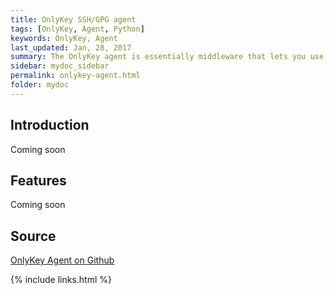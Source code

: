 ```yaml
---
title: OnlyKey SSH/GPG agent
tags: [OnlyKey, Agent, Python]
keywords: OnlyKey, Agent
last_updated: Jan, 28, 2017
summary: The OnlyKey agent is essentially middleware that lets you use OnlyKey as a hardware SSH/GPG device (GPG not supported yet).
sidebar: mydoc_sidebar
permalink: onlykey-agent.html
folder: mydoc
---
```


## Introduction

Coming soon

## Features

Coming soon

## Source

[OnlyKey Agent on Github](https://github.com/trustcrypto/onlykey-agent)

{% include links.html %}
